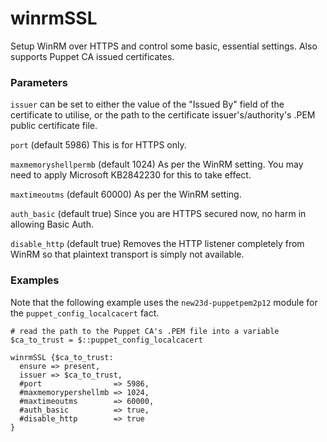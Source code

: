 # winrmSSL

Setup WinRM over HTTPS and control some basic, essential settings. Also supports Puppet CA issued certificates.

### Parameters

`issuer` can be set to either the value of the "Issued By" field of the certificate to utilise, or the path to the certificate issuer's/authority's .PEM public certificate file.

`port` (default 5986) This is for HTTPS only.

`maxmemoryshellpermb` (default 1024) As per the WinRM setting. You may need to apply Microsoft KB2842230 for this to take effect.

`maxtimeoutms` (default 60000) As per the WinRM setting.

`auth_basic` (default true) Since you are HTTPS secured now, no harm in allowing Basic Auth.

`disable_http` (default true) Removes the HTTP listener completely from WinRM so that plaintext transport is simply not available.

### Examples

Note that the following example uses the `new23d-puppetpem2p12` module for the `puppet_config_localcacert` fact.

```
# read the path to the Puppet CA's .PEM file into a variable
$ca_to_trust = $::puppet_config_localcacert

winrmSSL {$ca_to_trust:
  ensure => present,
  issuer => $ca_to_trust,
  #port                => 5986,
  #maxmemorypershellmb => 1024,
  #maxtimeoutms        => 60000,
  #auth_basic          => true,
  #disable_http        => true
}
```


